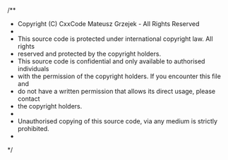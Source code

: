 /**
 * Copyright (C) CxxCode Mateusz Grzejek - All Rights Reserved
 * 
 * This source code is protected under international copyright law.  All rights
 * reserved and protected by the copyright holders.
 * This source code is confidential and only available to authorised individuals
 * with the permission of the copyright holders.  If you encounter this file and
 * do not have a written permission that allows its direct usage, please contact
 * the copyright holders.
 *
 * Unauthorised copying of this source code, via any medium is strictly prohibited.
 *
 */
